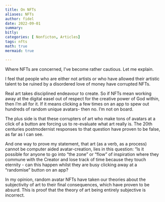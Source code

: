 ```yaml
---
title: On NFTs
aliases: NFTs
author: fidel
date: 2022-09-01
summary: 
bitly: 
categories: [ Nonficton, Articles]
tags: nfts
math: true
mermaid: true

---
```


<!---Thursday 01 September 2022

image:
  path: https://s2.loli.net/2022/08/02/pmyNATRbLuGhkjD.jpg
  width: 400 
  height: 600 
  alt:

--->


Where NFTs are concerned, I’ve become rather cautious. Let me explain.

I feel that people who are either not artists or who have allowed their artistic talent to be ruined by a disordered love of money have corrupted NFTs.

Real art takes disciplined endeavour to create.  So if NFTs mean working away  at the digital easel out of respect for the creative power of God within, then I’m all for it. If it means clicking a few times on an app to spew out hundreds of random unique avatars- then no. I’m not on board.

The plus side is that these corrupters of art who make tons of avatars at a click of a button are forcing us to re-evaluate what art really is. The 20th centuries postmodernist responses to that question have proven to be false, as far as I can see.

And one way to prove my statement, that art (as a verb, as a process) cannot be computer aided avatar-creation, lies in this question: 
“Is it possible for anyone to go into “the zone” or “flow” of inspiration where they commune with the Creator and lose track of time because they touch eternity - can this happen whilst they are busy clicking away at a “randomise” button on an app?

In my opinion, random avatar NFTs have taken our theories about the subjectivity of art to their final consequences, which have proven to be absurd. This is proof that the theory of art being entirely subjective is incorrect. 





